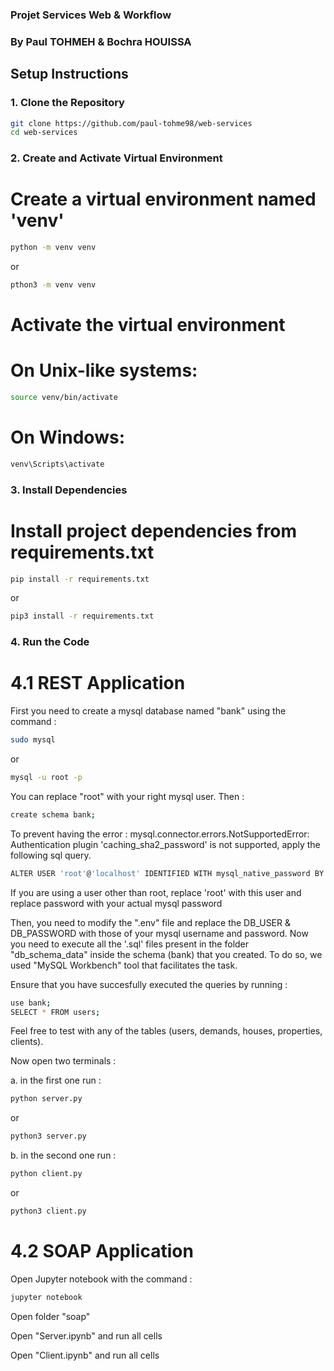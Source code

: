###	Projet Services Web & Workflow	###
### By Paul TOHMEH & Bochra HOUISSA

## Setup Instructions

### 1. Clone the Repository
```bash
git clone https://github.com/paul-tohme98/web-services
cd web-services
```

### 2. Create and Activate Virtual Environment
# Create a virtual environment named 'venv'
```bash 
python -m venv venv
```

or

```bash
pthon3 -m venv venv
```

# Activate the virtual environment
# On Unix-like systems:
```bash
source venv/bin/activate
```

# On Windows:
```bash
venv\Scripts\activate
```

### 3. Install Dependencies
# Install project dependencies from requirements.txt
```bash
pip install -r requirements.txt
```
or

```bash
pip3 install -r requirements.txt
```

### 4. Run the Code
# 4.1 REST Application
First you need to create a  mysql database named "bank" using the command : 
```bash
sudo mysql
```
or
```bash
mysql -u root -p
```
You can replace "root" with your right mysql user.
Then : 
```bash
create schema bank;
```
To prevent having the error : mysql.connector.errors.NotSupportedError: Authentication plugin 'caching_sha2_password' is not supported, apply the following sql query.
```bash
ALTER USER 'root'@'localhost' IDENTIFIED WITH mysql_native_password BY 'password';
```
If you are using a user other than root, replace 'root' with this user and replace password with your actual mysql password

Then, you need to modify the ".env" file and replace the DB_USER & DB_PASSWORD with those of your mysql username and password.
Now you need to execute all the '.sql' files present in the folder "db_schema_data" inside the schema (bank) that you created. To do so, we used "MySQL Workbench" tool that facilitates the task.

Ensure that you have succesfully executed the queries by running : 
```bash
use bank;
SELECT * FROM users;
```
Feel free to test with any of the tables (users, demands, houses, properties, clients).

Now open two terminals : 

a. in the first one run : 
```bash
python server.py
```

or

```bash
python3 server.py
```

b. in the second one run : 
```bash
python client.py
```

or

```bash
python3 client.py
```
# 4.2 SOAP Application
Open Jupyter notebook with the command : 
```bash
jupyter notebook
```
Open folder "soap"

Open "Server.ipynb" and run all cells

Open "Client.ipynb" and run all cells

